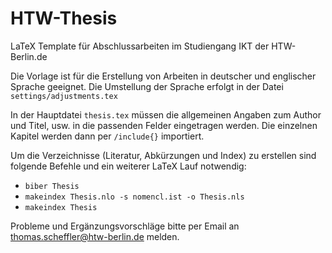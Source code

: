 # HTW-Thesis
LaTeX Template für Abschlussarbeiten im Studiengang IKT der HTW-Berlin.de

Die Vorlage ist für die Erstellung von Arbeiten in deutscher und englischer Sprache geeignet. Die Umstellung der Sprache erfolgt in der Datei `settings/adjustments.tex`

In der Hauptdatei `thesis.tex` müssen die allgemeinen Angaben zum Author und Titel, usw. in die passenden Felder eingetragen werden. Die einzelnen Kapitel werden dann per `/include{}` importiert.

Um die Verzeichnisse (Literatur, Abkürzungen und Index) zu erstellen sind folgende Befehle und ein weiterer LaTeX Lauf notwendig:
  
  *   `biber Thesis`
  *   `makeindex Thesis.nlo -s nomencl.ist -o Thesis.nls`
  *   `makeindex Thesis`
  
  
Probleme und Ergänzungsvorschläge bitte per Email an [thomas.scheffler@htw-berlin.de](mailto:thomas.scheffler@htw-berlin.de?subject=Github:%20HTW-LaTeX-Vorlage) melden.
